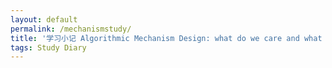 ```yaml
---
layout: default
permalink: /mechanismstudy/
title: '学习小记 Algorithmic Mechanism Design: what do we care and what is the problem?'
tags: Study Diary
---
```


